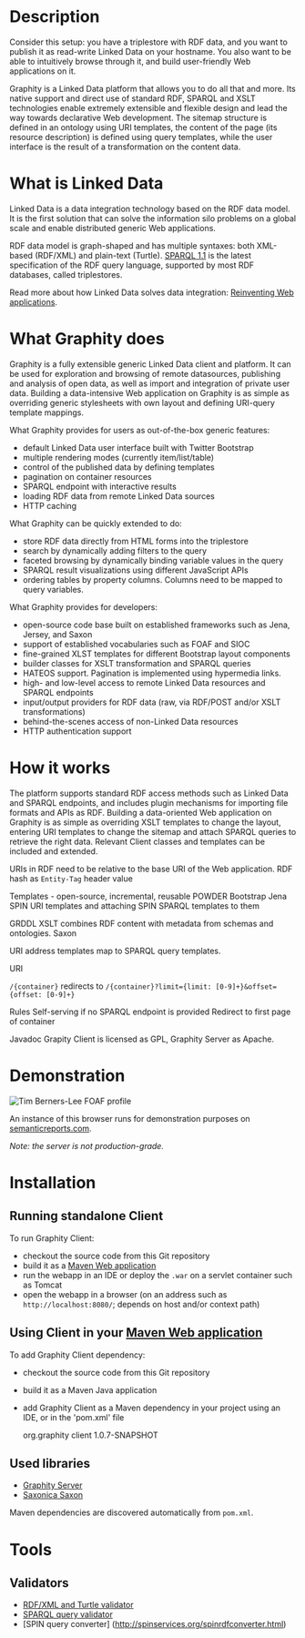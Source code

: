 Description
===========

Consider this setup: you have a triplestore with RDF data, and you want to publish it as read-write Linked Data
on your hostname. You also want to be able to intuitively browse through it, and build user-friendly Web
applications on it.

Graphity is a Linked Data platform that allows you to do all that and more. Its native support and direct use of
standard RDF, SPARQL and XSLT technologies enable extremely extensible and flexible design and lead the way
towards declarative Web development.
The sitemap structure is defined in an ontology using URI templates, the content of the page (its resource
description) is defined using query templates, while the user interface is the result of a transformation on the
content data.

What is Linked Data
===================

Linked Data is a data integration technology based on the RDF data model. It is the first solution that can solve
the information silo problems on a global scale and enable distributed generic Web applications.

RDF data model is graph-shaped and has multiple syntaxes: both XML-based (RDF/XML) and plain-text (Turtle).
[SPARQL 1.1](http://www.w3.org/TR/sparql11-query/) is the latest specification of the RDF query language,
supported by most RDF databases, called triplestores.

Read more about how Linked Data solves data integration: [Reinventing Web applications](../../wiki/Reinventing-Web-applications).

What Graphity does
==================

Graphity is a fully extensible generic Linked Data client and platform. It can be used for exploration and
browsing of remote datasources, publishing and analysis of open data, as well as import and integration of
private user data. Building a data-intensive Web application on Graphity is as simple as overriding generic
stylesheets with own layout and defining URI-query template mappings.

What Graphity provides for users as out-of-the-box generic features:
* default Linked Data user interface built with Twitter Bootstrap
* multiple rendering modes (currently item/list/table)
* control of the published data by defining templates
* pagination on container resources
* SPARQL endpoint with interactive results
* loading RDF data from remote Linked Data sources
* HTTP caching

What Graphity can be quickly extended to do:
* store RDF data directly from HTML forms into the triplestore
* search by dynamically adding filters to the query
* faceted browsing by dynamically binding variable values in the query
* SPARQL result visualizations using different JavaScript APIs
* ordering tables by property columns. Columns need to be mapped to query variables.

What Graphity provides for developers:
* open-source code base built on established frameworks such as Jena, Jersey, and Saxon
* support of established vocabularies such as FOAF and SIOC
* fine-grained XLST templates for different Bootstrap layout components
* builder classes for XSLT transformation and SPARQL queries
* HATEOS support. Pagination is implemented using hypermedia links.
* high- and low-level access to remote Linked Data resources and SPARQL endpoints
* input/output providers for RDF data (raw, via RDF/POST and/or XSLT transformations)
* behind-the-scenes access of non-Linked Data resources
* HTTP authentication support

How it works
============

The platform supports standard RDF access methods such as Linked Data and SPARQL endpoints, and includes plugin
mechanisms for importing file formats and APIs as RDF. Building a data-oriented Web application on Graphity is
as simple as overriding XSLT templates to change the layout, entering URI templates to change the sitemap and
attach SPARQL queries to retrieve the right data. Relevant Client classes and templates can be included and
extended.

URIs in RDF need to be relative to the base URI of the Web application.
RDF hash as `Entity-Tag` header value

Templates - open-source, incremental, reusable
POWDER
Bootstrap
Jena
SPIN
URI templates and attaching SPIN SPARQL templates to them

GRDDL
XSLT combines RDF content with metadata from schemas and ontologies.
Saxon

URI address templates map to SPARQL query templates.

URI

`/{container}` redirects to `/{container}?limit={limit: [0-9]+}&offset={offset: [0-9]+}`

Rules
Self-serving if no SPARQL endpoint is provided
Redirect to first page of container

Javadoc
Grapity Client is licensed as GPL, Graphity Server as Apache.

Demonstration
=============

![Tim Berners-Lee FOAF profile](http://cloud.github.com/downloads/Graphity/graphity-browser/Graphity%20-%20Tim%20Berners-Lee%20%5Bhttp%20%20%20dbpedia.org%20resource%20Tim_Berners-Lee%20-095011.png)

An instance of this browser runs for demonstration purposes on [semanticreports.com](http://semanticreports.com).

_Note: the server is not production-grade._

Installation
============

Running standalone Client
--------------------------

To run Graphity Client:
* checkout the source code from this Git repository
* build it as a [Maven Web application](http://maven.apache.org/guides/mini/guide-webapp.html)
* run the webapp in an IDE or deploy the `.war` on a servlet container such as Tomcat
* open the webapp in a browser (on an address such as `http://localhost:8080/`; depends on host and/or context path)

Using Client in your [Maven Web application](http://maven.apache.org/guides/mini/guide-webapp.html)
-------------------------------------

To add Graphity Client dependency:
* checkout the source code from this Git repository
* build it as a Maven Java application
* add Graphity Client as a Maven dependency in your project using an IDE, or in the 'pom.xml' file

    <dependency>
	<groupId>org.graphity</groupId>
	<artifactId>client</artifactId>
	<version>1.0.7-SNAPSHOT</version>
    </dependency>

Used libraries
--------------

* [Graphity Server](https://github.com/Graphity/graphity-ldp)
* [Saxonica Saxon](http://saxon.sourceforge.net)

Maven dependencies are discovered automatically from `pom.xml`.

Tools
=====

Validators
----------

* [RDF/XML and Turtle validator](http://www.rdfabout.com/demo/validator/)
* [SPARQL query validator](http://sparql.org/query-validator.html)
* [SPIN query converter] (http://spinservices.org/spinrdfconverter.html)
